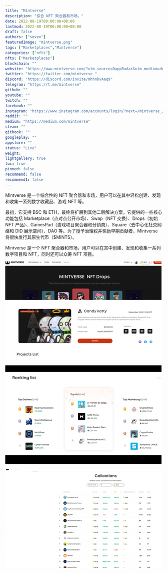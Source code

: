 ```yaml
---
title: "Mintverse"
description: "综合 NFT 聚合器和市场。"
date: 2022-08-19T00:00:00+08:00
lastmod: 2022-08-19T00:00:00+08:00
draft: false
authors: ["seven"]
featuredImage: "mintverse.png"
tags: ["Marketplaces","Mintverse"]
categories: ["nfts"]
nfts: ["Marketplaces"]
blockchain: ""
website: "https://www.mintverse.com/?utm_source=DappRadar&utm_medium=deeplink&utm_campaign=visit-website"
twitter: "https://twitter.com/mintverse_"
discord: "https://discord.com/invite/mhhnbvAaq9"
telegram: "https://t.me/mintverse"
github: ""
youtube: ""
twitch: ""
facebook: ""
instagram: "https://www.instagram.com/accounts/login/?next=/mintverse_/"
reddit: ""
medium: "https://medium.com/mintverse"
steam: ""
gitbook: ""
googleplay: ""
appstore: ""
status: "Live"
weight: 
lightgallery: true
toc: true
pinned: false
recommend: false
recommend1: false
---
```

Mintverse 是一个综合性的 NFT 聚合器和市场，用户可以在其中轻松创建、发现和收集一系列数字收藏品、游戏 NFT 等。

最初，它支持 BSC 和 ETH，最终将扩展到其他二层解决方案。它提供的一些核心功能包括 Marketplace（点对点公开市场）、Swap（NFT 交换）、Drops（初始 NFT 产品）、GamesPad（游戏项目聚合器和分销商）、Square（去中心化社交网络和 DID 展示空间）、DAO 等。为了授予治理权并奖励早期贡献者，Mintverse 将很快发行其原生代币（$MINTS）。

Mintverse 是一个 NFT 聚合器和市场，用户可以在其中创建、发现和收集一系列数字项目和 NFT，同时还可以众筹 NFT 项目。

![1](1660898278691.jpg)

![2](1660898300674.jpg)

![3](1660898315932.jpg)